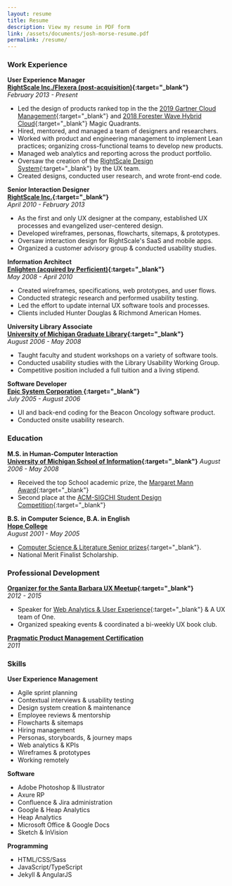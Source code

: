 ```yaml
---
layout: resume
title: Resume
description: View my resume in PDF form
link: /assets/documents/josh-morse-resume.pdf
permalink: /resume/
---
```

### Work Experience

**User Experience Manager**  
**[RightScale Inc./Flexera (post-acquisition)](https://www.flexera.com){:target="_blank"}**  
*February 2013 - Present*  
- Led the design of products ranked top in the the [2019 Gartner Cloud Management](https://www.rightscale.com/lp/cloud-management-platform-magic-quadrant){:target="_blank"} and [2018 Forester Wave Hybrid Cloud](https://info.flexerasoftware.com/SLO-WP-Forrester-Wave-Hybrid-Cloud-Management-2018-Report){:target="_blank"} Magic Quadrants. 
- Hired, mentored, and managed a team of designers and researchers. 
- Worked with product and engineering management to implement Lean practices; organizing cross-functional teams to develop new products. 
- Managed web analytics and reporting across the product portfolio. 
- Oversaw the creation of the [RightScale Design System](http://design.rightscale.com/){:target="_blank"} by the UX team. 
- Created designs, conducted user research, and wrote front-end code. 

**Senior Interaction Designer**  
**[RightScale Inc.](http://www.rightscale.com/){:target="_blank"}**  
*April 2010 - February 2013*  
- As the first and only UX designer at the company, established UX processes and evangelized user-centered design. 
- Developed wireframes, personas, flowcharts, sitemaps, & prototypes.
- Oversaw interaction design for RightScale's SaaS and mobile apps.
- Organized a customer advisory group & conducted usability studies. 

**Information Architect**  
**[Enlighten (acquired by Perficient)](https://www.perficientdigital.com/){:target="_blank"}**  
*May 2008 - April 2010*  
- Created wireframes, specifications, web prototypes, and user flows. 
- Conducted strategic research and performed usability testing. 
- Led the effort to update internal UX software tools and processes. 
- Clients included Hunter Douglas & Richmond American Homes. 

**University Library Associate**  
**[University of Michigan Graduate Library](https://www.lib.umich.edu/hatcher-graduate-library){:target="_blank"}**  
*August 2006 - May 2008*  
- Taught faculty and student workshops on a variety of software tools. 
- Conducted usability studies with the Library Usability Working Group. 
- Competitive position included a full tuition and a living stipend. 

**Software Developer**  
**[Epic System Corporation ](https://www.epic.com/){:target="_blank"}**  
*July 2005 - August 2006*  
- UI and back-end coding for the Beacon Oncology software product.  
- Conducted onsite usability research.  

### Education  
**M.S. in Human-Computer Interaction**  
**[University of Michigan School of Information](https://www.si.umich.edu/){:target="_blank"}**
*August 2006 - May 2008*  
- Received the top School academic prize, the [Margaret Mann Award](https://www.si.umich.edu/newsandevents/margaret-mann-award-recipients-1941-present){:target="_blank"} 
- Second place at the [ACM-SIGCHI Student Design Competition](http://www.chi2008.org/student_design_competition.html){:target="_blank"} 

**B.S. in Computer Science, B.A. in English**  
**[Hope College](http://www.hope.edu/)**  
*August 2001 - May 2005*
- [Computer Science & Literature Senior prizes](https://www.si.umich.edu/newsandevents/margaret-mann-award-recipients-1941-present){:target="_blank"}. 
- National Merit Finalist Scholarship. 

### Professional Development
**[Organizer for the Santa Barbara UX Meetup](https://www.meetup.com/SB-UX-Meetup/){:target="_blank"}**  
*2012 - 2015*
- Speaker for [Web Analytics & User Experience](https://www.meetup.com/SB-UX-Meetup/events/210906902/){:target="_blank"} & A UX team of One. 
- Organized speaking events & coordinated a bi-weekly UX book club. 

**[Pragmatic Product Management Certification](https://www.pragmaticmarketing.com/certification)**  
*2011*

### Skills

**User Experience Management**
- Agile sprint planning 
- Contextual interviews & usability testing
- Design system creation & maintenance 
- Employee reviews & mentorship 
- Flowcharts & sitemaps
- Hiring management 
- Personas, storyboards, & journey maps
- Web analytics & KPIs 
- Wireframes & prototypes 
- Working remotely 

**Software**
- Adobe Photoshop & Illustrator 
- Axure RP 
- Confluence & Jira administration 
- Google & Heap Analytics 
- Heap Analytics 
- Microsoft Office & Google Docs 
- Sketch & InVision 

**Programming**
- HTML/CSS/Sass 
- JavaScript/TypeScript 
- Jekyll & AngularJS